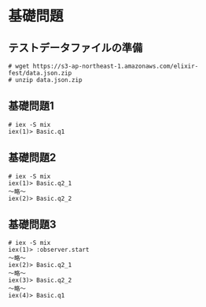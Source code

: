 # 基礎問題

## テストデータファイルの準備

```
# wget https://s3-ap-northeast-1.amazonaws.com/elixir-fest/data.json.zip
# unzip data.json.zip
```

## 基礎問題1

```
# iex -S mix
iex(1)> Basic.q1
```

## 基礎問題2

```
# iex -S mix
iex(1)> Basic.q2_1
〜略〜
iex(2)> Basic.q2_2
```

## 基礎問題3

```
# iex -S mix
iex(1)> :observer.start
〜略〜
iex(2)> Basic.q2_1
〜略〜
iex(3)> Basic.q2_2
〜略〜
iex(4)> Basic.q1
```
